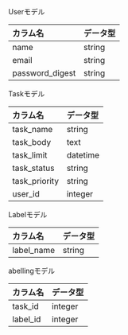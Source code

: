  Userモデル

| カラム名 | データ型 |
| :----- | :----- |
|  name  |  string  |
|  email  |  string  |
| password_digest | string |

Taskモデル

| カラム名 | データ型 |
| :----- | :----- |
| task_name | string |
| task_body | text |
| task_limit | datetime |
| task_status | string |
| task_priority | string |
| user_id|integer |

Labelモデル

| カラム名 | データ型 |
| :--- | :--- |
| label_name | string |

 abellingモデル

| カラム名 | データ型 |
| :--- | :--- |
| task_id | integer |
| label_id | integer |
